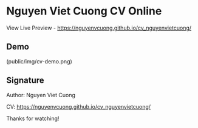 # Nguyen Viet Cuong CV Online
View Live Preview - https://nguyenvcuong.github.io/cv_nguyenvietcuong/

## Demo
(public/img/cv-demo.png)

## Signature
Author: Nguyen Viet Cuong

CV: https://nguyenvcuong.github.io/cv_nguyenvietcuong/

Thanks for watching!
